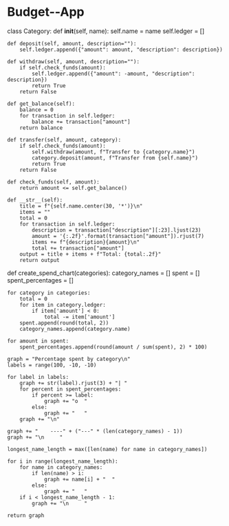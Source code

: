 # Budget--App
class Category:
    def __init__(self, name):
        self.name = name
        self.ledger = []

    def deposit(self, amount, description=""):
        self.ledger.append({"amount": amount, "description": description})

    def withdraw(self, amount, description=""):
        if self.check_funds(amount):
            self.ledger.append({"amount": -amount, "description": description})
            return True
        return False

    def get_balance(self):
        balance = 0
        for transaction in self.ledger:
            balance += transaction["amount"]
        return balance

    def transfer(self, amount, category):
        if self.check_funds(amount):
            self.withdraw(amount, f"Transfer to {category.name}")
            category.deposit(amount, f"Transfer from {self.name}")
            return True
        return False

    def check_funds(self, amount):
        return amount <= self.get_balance()

    def __str__(self):
        title = f"{self.name.center(30, '*')}\n"
        items = ""
        total = 0
        for transaction in self.ledger:
            description = transaction["description"][:23].ljust(23)
            amount = '{:.2f}'.format(transaction["amount"]).rjust(7)
            items += f"{description}{amount}\n"
            total += transaction["amount"]
        output = title + items + f"Total: {total:.2f}"
        return output


def create_spend_chart(categories):
    category_names = []
    spent = []
    spent_percentages = []

    for category in categories:
        total = 0
        for item in category.ledger:
            if item['amount'] < 0:
                total -= item['amount']
        spent.append(round(total, 2))
        category_names.append(category.name)

    for amount in spent:
        spent_percentages.append(round(amount / sum(spent), 2) * 100)

    graph = "Percentage spent by category\n"
    labels = range(100, -10, -10)

    for label in labels:
        graph += str(label).rjust(3) + "| "
        for percent in spent_percentages:
            if percent >= label:
                graph += "o  "
            else:
                graph += "   "
        graph += "\n"

    graph += "    ----" + ("---" * (len(category_names) - 1))
    graph += "\n     "

    longest_name_length = max([len(name) for name in category_names])

    for i in range(longest_name_length):
        for name in category_names:
            if len(name) > i:
                graph += name[i] + "  "
            else:
                graph += "   "
        if i < longest_name_length - 1:
            graph += "\n     "

    return graph
